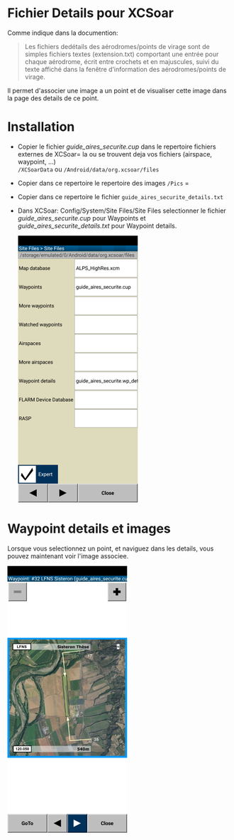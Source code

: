 # Fichier Details pour XCSoar
Comme indique dans la documention:  
>Les fichiers dedétails des aérodromes/points de virage sont de simples fichiers textes (extension.txt) comportant une entrée pour chaque aérodrome, écrit entre crochets et en majuscules, suivi du texte affiché dans la fenêtre d’information des aérodromes/points de virage.

Il permet d'associer une image a un point et de visualiser cette image dans la page des details de ce point.

# Installation
- Copier le fichier *guide_aires_securite.cup* dans le repertoire fichiers externes de XCSoar= la ou se trouvent deja vos fichiers (airspace, waypoint, ...)  
`/XCSoarData` ou `/Android/data/org.xcsoar/files`
- Copier dans ce repertoire le repertoire des images `/Pics` =
- Copier dans ce repertoire le fichier `guide_aires_securite_details.txt`

- Dans XCSoar: Config/System/Site Files/Site Files selectionner le fichier *guide_aires_securite.cup* pour Waypoints et *guide_aires_securite_details.txt* pour Waypoint details.  
  
  ![Site Files](images/Screenshot_XCSoar_files.png)

# Waypoint details et images
  Lorsque vous selectionnez un point, et naviguez dans les details, vous pouvez maintenant voir l'image associee.

 ![Site Files](images/Screenshot_XCSoar_wp_details.png)
